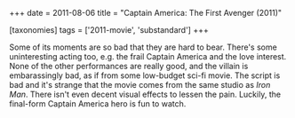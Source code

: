 +++
date = 2011-08-06
title = "Captain America: The First Avenger (2011)"

[taxonomies]
tags = ['2011-movie', 'substandard']
+++

Some of its moments are so bad that they are hard to bear. There\'s some
uninteresting acting too, e.g. the frail Captain America and the love
interest. None of the other performances are really good, and the
villain is embarassingly bad, as if from some low-budget sci-fi movie.
The script is bad and it\'s strange that the movie comes from the same
studio as *Iron Man*. There isn\'t even decent visual effects to lessen
the pain. Luckily, the final-form Captain America hero is fun to watch.
